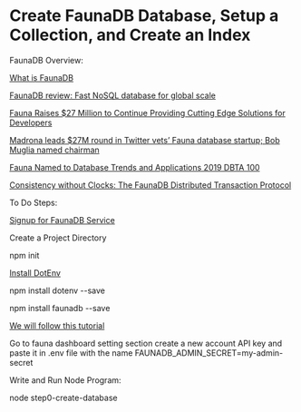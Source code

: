 # Create FaunaDB Database, Setup a Collection, and Create an Index

FaunaDB Overview:

[What is FaunaDB](https://docs.fauna.com/fauna/current/introduction)

[FaunaDB review: Fast NoSQL database for global scale](https://www.infoworld.com/article/3489459/faunadb-review-fast-nosql-database-for-global-scale.html)

[Fauna Raises $27 Million to Continue Providing Cutting Edge Solutions for Developers](https://www.dbta.com/Editorial/News-Flashes/Fauna-Raises-27-Million-to-Continue-Providing-Cutting-Edge-Solutions-for-Developers-141679.aspx)

[Madrona leads $27M round in Twitter vets’ Fauna database startup; Bob Muglia named chairman](https://www.geekwire.com/2020/madrona-leads-27m-round-twitter-vets-fauna-database-startup-bob-muglia-named-chairman/)

[Fauna Named to Database Trends and Applications 2019 DBTA 100](https://www.businesswire.com/news/home/20190612005222/en/Fauna-Named-Database-Trends-Applications-2019-DBTA/)

[Consistency without Clocks: The FaunaDB Distributed Transaction Protocol](https://fauna.com/blog/consistency-without-clocks-faunadb-transaction-protocol)


To Do Steps:

[Signup for FaunaDB Service](https://dashboard.fauna.com/accounts/register)

Create a Project Directory

npm init

[Install DotEnv](https://www.npmjs.com/package/dotenv)

npm install dotenv --save

npm install faunadb --save


[We will follow this tutorial](https://docs.fauna.com/fauna/current/tutorials/crud)

Go to fauna dashboard setting section create a new account API key and paste it in .env file with the name FAUNADB_ADMIN_SECRET=my-admin-secret

Write and Run Node Program:

node step0-create-database